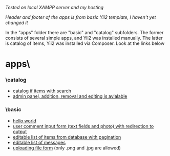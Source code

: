 _Tested on local XAMPP server and my hosting_

_Header and footer of the apps is from basic Yii2 template, I haven't yet changed it_

In the "apps" folder there are "basic" and "catalog" subfolders. The former consists of several simple apps, and Yii2 was installed manually. The latter is catalog of items, Yii2 was installed via Composer. Look at the links below

# apps\
  ### __\catalog__
  - [catalog if items with search](http://dec1i1bel.space/yii2_sandbox/apps/catalog/web/index.php?r=catalog%2Findex)
  - [admin panel, addition, removal and editing is avialable](http://dec1i1bel.space/yii2_sandbox/apps/catalog/web/index.php?r=admin%2Findex)

  ### __\basic__
  - [hello world](http://dec1i1bel.space/yii2_sandbox/apps/basic/web/index.php?r=site%2Fmy-say-hello&message=Hello+World)
  - [user comment input form (text fields and photo) with redirection to output](http://dec1i1bel.space/yii2_sandbox/apps/basic/web/index.php?r=site%2Fmy-entry)
  - [editable list of items from database with pagination](http://dec1i1bel.space/yii2_sandbox/apps/basic/web/index.php?r=country%2Findex)
  - [editable list of messages](http://dec1i1bel.space/yii2_sandbox/apps/basic/web/index.php?r=messages%2Findex)
  - [uploading file form](http://dec1i1bel.space/yii2_sandbox/apps/basic/web/index.php?r=site%2Fupload) (only .png and .jpg are allowed)